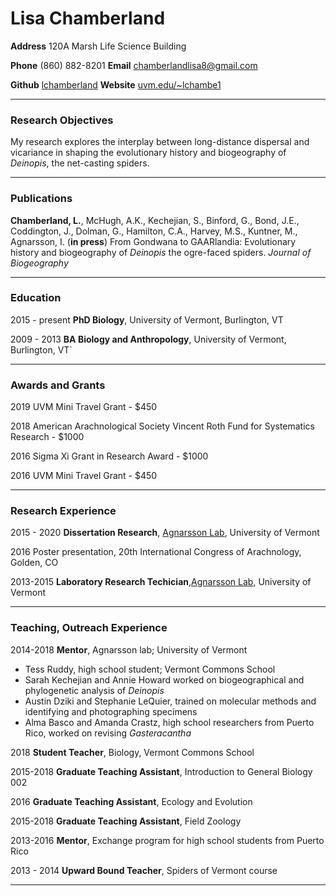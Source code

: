 <h1>Lisa Chamberland</h1>
<p><strong>Address</strong> 120A Marsh Life Science Building</p>
<p><strong>Phone</strong> (860) 882-8201     <strong>Email</strong> <a href='mailto:chamberlandlisa8@gmail.com' target='_blank' >chamberlandlisa8@gmail.com</a></p>
<p><strong>Github</strong> <a href='https://uvm.edu/~lchambe1'>lchamberland</a>     <strong>Website</strong> <a href='https://uvm.edu/~lchambe1'>uvm.edu/~lchambe1</a> </p>
<hr />
<h3>Research Objectives</h3>
<p>My research explores the interplay between long-distance dispersal and vicariance in shaping the evolutionary history and biogeography of <i>Deinopis</i>, the net-casting spiders.</p>
<hr />
<h3>Publications</h3>
<p><strong>Chamberland, L.</strong>, McHugh, A.K., Kechejian, S., Binford, G., Bond, J.E., Coddington, J., Dolman, G., Hamilton, C.A., Harvey, M.S., Kuntner, M., Agnarsson, I. (<b>in press</b>) From Gondwana to GAARlandia: Evolutionary history and biogeography of <i>Deinopis</i> the ogre-faced spiders. <i>Journal of Biogeography</i></p>
<hr />
<h3>Education</h3>
<p>2015 - present <strong>PhD Biology</strong>, University of Vermont, Burlington, VT</p>
<p>2009 - 2013 <strong>BA Biology and Anthropology</strong>, University of Vermont, Burlington, VT`</p>
<hr />
<h3>Awards and Grants</h3>
<p>2019					UVM Mini Travel Grant - $450</p>
<p>2018					American Arachnological Society Vincent Roth Fund for Systematics Research - $1000</p>
<p>2016					Sigma Xi Grant in Research Award - $1000</p>
<p>2016					UVM Mini Travel Grant - $450</p>
<hr />
<h3>Research Experience</h3>
<p>2015 - 2020         <strong>Dissertation Research</strong>,  <a href='http://www.theridiidae.com'>Agnarsson Lab</a>, University of Vermont	</p>
<p>2016					Poster presentation, 20th International Congress of Arachnology, Golden, CO</p>
<p>2013-2015				<strong>Laboratory Research Techician</strong>,<a href='http://www.theridiidae.com'>Agnarsson Lab</a>, University of Vermont</p>
<hr />
<h3>Teaching, Outreach Experience</h3>
<p>2014-2018		<strong>Mentor</strong>, Agnarsson lab; University of Vermont</p>
<ul>
  <li>Tess Ruddy, high school student; Vermont Commons School</li>
  <li>Sarah Kechejian and Annie Howard worked on biogeographical and phylogenetic analysis of <i>Deinopis</i></li>
  <li>Austin Dziki and Stephanie LeQuier, trained on molecular methods and identifying and photographing specimens </li>
  <li>Alma Basco  and Amanda Crastz, high school researchers from Puerto Rico, worked on revising <i>Gasteracantha</i></li>
</ul>

<p>2018			<strong>Student Teacher</strong>, Biology, Vermont Commons School</p>
<p>2015-2018			<strong>Graduate Teaching Assistant</strong>, Introduction to General Biology 002</p>
<p>2016					<strong>Graduate Teaching Assistant</strong>, Ecology and Evolution</p>
<p>2015-2018 					<strong>Graduate Teaching Assistant</strong>, Field Zoology</p>
<p>2013-2016				<strong>Mentor</strong>, Exchange program for high school students from Puerto Rico</p>
<p>2013 - 2014				<strong>Upward Bound Teacher</strong>, Spiders of Vermont course</p>
<hr />


